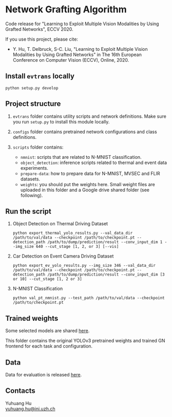 # Network Grafting Algorithm

Code release for "Learning to Exploit Multiple Vision Modalities by Using Grafted Networks", ECCV 2020.

If you use this project, please cite:

- Y. Hu, T. Delbruck, S-C. Liu, "Learning to Exploit Multiple Vision Modalities by Using Grafted Networks" in The 16th European Conference on Computer Vision (ECCV), Online, 2020.

## Install `evtrans` locally

```
python setup.py develop
```

## Project structure

1. `evtrans` folder contains utility scripts and network definitions. Make sure you run `setup.py` to install this module locally.

2. `configs` folder contains pretrained network configurations and class definitions.

3. `scripts` folder contains:
    - `nmnist`: scripts that are related to N-MNIST classification.
    - `object_detection`: inference scripts related to thermal and event data experiments.
    - `prepare-data`: how to prepare data for N-MNIST, MVSEC and FLIR datasets.
    - `weights`: you should put the weights here. Small weight files are uploaded in this folder and a Google drive shared folder (see following).

## Run the script

1. Object Detection on Thermal Driving Dataset

    ```
    python export_thermal_yolo_results.py --val_data_dir /path/to/val/data --checkpoint /path/to/checkpoint.pt --detection_path /path/to/dump/prediction/result --conv_input_dim 1 --img_size 640 --cut_stage [1, 2, or 3] [--vis]
    ```

2. Car Detection on Event Camera Driving Dataset

    ```
    python export_ev_yolo_results.py --img_size 346 --val_data_dir /path/to/val/data --checkpoint /path/to/checkpoint.pt --detection_path /path/to/dump/prediction/result --conv_input_dim [3 or 10] --cut_stage [1, 2 or 3]
    ```

3. N-MNIST Classification

    ```
    python val_pt_nmnist.py --test_path /path/to/val/data --checkpoint /path/to/checkpoint.pt
    ```

## Trained weights

Some selected models are shared [here](https://drive.google.com/drive/folders/1ikGBtDfMlsu_BVDsyzyxSfVxOpnahz0L?usp=sharing).

This folder contains the original YOLOv3 pretrained weights and trained GN frontend for each task and configuration.

## Data

Data for evaluation is released [here](https://drive.google.com/drive/folders/1xVvveX9TF4Zoss-Crn4cUUK106UohfaY?usp=sharing).


## Contacts

Yuhuang Hu  
yuhuang.hu@ini.uzh.ch
